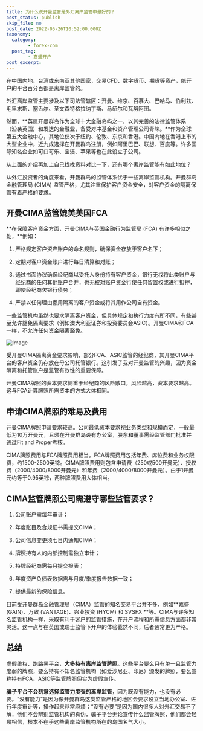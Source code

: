```yaml
---
title: 为什么说开曼监管是外汇离岸监管中最好的？
post_status: publish
skip_file: no
post_date: 2022-05-26T10:52:00.000Z
taxonomy:
  category:
        - forex-com
  post_tag:
        - 嘉盛开户
post_excerpt: 
---
```

在中国内地、台湾或东南亚其他国家，交易CFD、数字货币、期货等资产，能开户的平台百分百都是离岸监管的。

外汇离岸监管主要涉及以下司法管辖区：开曼、维京、百慕大、巴哈马、伯利兹、毛里求斯、塞舌尔、圣文森特格拉纳丁斯、马绍尔和瓦努阿图。

然而，**英属开曼群岛作为全球十大金融岛屿之一，以其完善的法律监管体系（沿袭英国）和发达的金融业，备受对冲基金和资产管理公司青睐。**作为全球第五大金融中心，其地位仅次于纽约、伦敦、东京和香港。中国内地在香港上市的大型企业中，近九成选择在开曼群岛注册，例如阿里巴巴、联想、百度等。许多国际知名企业如可口可乐、宝洁、苹果等也在此设立子公司。

从上面的介绍再加上自己找找资料对比一下，还有哪个离岸监管能有如此地位？

从外汇投资者的角度来看，开曼群岛的监管体系优于一些离岸监管机构。开曼群岛金融管理局 (CIMA) 监管严格，尤其注重保护客户资金安全，对客户资金的隔离保管有着严格的要求。

## 开曼CIMA监管媲美英国FCA

**在保障客户资金方面，开曼CIMA与英国金融行为监管局 (FCA) 有许多相似之处，**例如：

1. 严格规定客户资产账户的命名规则，确保资金存放于客户名下；

1. 定期对客户资金账户进行每日清算和对账；

1. 通过书面协议确保经纪商以受托人身份持有客户资金，银行无权将此类账户与经纪商的任何其他账户合并，也无权对账户资金行使任何留置权或进行扣押，即使经纪商欠银行债务；

1. 严禁以任何理由挪用隔离的客户资金或将其用作公司自有资金。

一些监管机构虽然也要求隔离客户资金，但具体规定和执行力度有所不同，有些甚至允许豁免隔离要求（例如澳大利亚证券和投资委员会ASIC）。开曼CIMA和FCA一样，不允许任何资金隔离豁免。

![Image](https://prod-files-secure.s3.us-west-2.amazonaws.com/39ed1227-6d7d-4570-be36-9ccd4a2c4241/bd849744-3fcb-4a37-8312-357962c8f065/image.png?X-Amz-Algorithm=AWS4-HMAC-SHA256&X-Amz-Content-Sha256=UNSIGNED-PAYLOAD&X-Amz-Credential=ASIAZI2LB466SSJHVMCW%2F20250812%2Fus-west-2%2Fs3%2Faws4_request&X-Amz-Date=20250812T221348Z&X-Amz-Expires=3600&X-Amz-Security-Token=IQoJb3JpZ2luX2VjENb%2F%2F%2F%2F%2F%2F%2F%2F%2F%2FwEaCXVzLXdlc3QtMiJHMEUCIQDR83rbFVM%2FO%2FBywxdBeoo6lRZjBjgWu8Trcrwu076jlQIgIo%2Fyz4%2BTONtZJuwzIi%2BlIsjmvWrO8HmlwrJv%2B%2BFu4TEq%2FwMIHxAAGgw2Mzc0MjMxODM4MDUiDNXsRmOwaP9CHxQ%2FBircA8%2B9q5RIak1nD1pdUjzGDTvjq4jb6Kevvs3B54bNl%2FUD%2BILmzfvTlWOx23X%2FzgPR4IUtDMOtdRNq0sSN5SgNycJOl94t7%2FvFkKx8TRguvmwODO0Zo%2FJ6F9c904JmM432qv2IabbPnfDxtrNdOTsfcaGhmjSY0i%2FLImlc39fp6FXvi3adPdYLhgc6n1V3%2FATh%2FwRbax2raDZJXUDkdZ7c5ANKx5w76ARFsvZAyfkdpFrSbYssUXT6PsPCg2LMNckrpmxNlJFeSIMrVfzCibvdkzMZKSGdZzjv48AIMP42rTG6oejefLq1LxsEyj%2BztIsdcEFRcwbhtAzRnXJ77XUK8X1zGyi9nCqcxDLYovTX03hnt6NghPvltEe0JKntA9oR3Cz%2F5spzXsbonaALngkeTbqLJloOzFTM0G%2F6%2BwjkQl300pq5nQf4b%2BRYV5uJ7k%2FnIhlsOYbgQcziOL4EP0RzprW0IaN2eLzxw%2Bd8O6leskkMI9Ph360h6H3NEZlTleiYJZjTEM75sxoZW6BPAUHO5Gi70DW6u2SioIZZpemeJdtLwd8TPenKBwk5bTpQbJPwNNVufQCe%2FSD%2FavYfQ2LYikYK9bst3CA0vfSaj1y32EQ9vF1vMmJpObQrBLwvMMnv7sQGOqUBjoZzFTDjaoeVNAPYrnuIR8bWxxJL9zRS4d56KMDA1V8pwSbvPnTKtrLIbLhDZczqmnLobS%2Fok9c3ugGvEK9rw8o2H%2BIVaswo5XwGIQ48uwnWbhbbw9HAmBBqTxd8KOLUUEqPUwbrqy3GYryX76bq5vemhNFMnilwwDuXiFu7hugoe4cvc3Upxi5rV962D1XaJtXX3mKWBv%2FCZ7bXXYcn6gauxYUF&X-Amz-Signature=5f572e70bc65e8cf5b756f23d14f9bd22ea7100170e2760801a7396fd36361a8&X-Amz-SignedHeaders=host&x-amz-checksum-mode=ENABLED&x-id=GetObject)

受开曼CIMA隔离资金要求影响，部分FCA、ASIC监管的经纪商，其开曼CIMA平台的客户资金仍存放在母公司托管银行。这引发了我对开曼监管的兴趣，因为资金隔离和托管账户是监管有效性的重要保障。

开曼CIMA牌照的资本要求侧重于经纪商的风险敞口，风险越高，资本要求越高。这与FCA计算牌照所需资本的方式大体相同。

## **申请CIMA牌照的难易及费用**

开曼CIMA牌照申请要求较高。公司最低资本要求视业务类型和规模而定，一般最低为10万开曼元，且须在开曼群岛设有办公室，股东和董事需经监管部门批准并通过Fit and Proper考核。

CIMA牌照费用与FCA牌照费用相当。FCA牌照费用包括年费、席位费和业务权限费，约1500-2500英镑。CIMA牌照费用则包含申请费（250或500开曼元）、授权费（2000/4000/8000开曼元）和年费（2000/4000/8000开曼元）。由于1开曼元约等于0.95英镑，两种牌照费用大体相当。

## CIMA监管牌照公司需遵守哪些监管要求？

1. 公司账户需每年审计；

1. 年度账目及合规证书需提交CIMA；

1. 公司信息变更须七日内通知CIMA；

1. 牌照持有人的内部控制需独立审计；

1. 持牌经纪商需每月提交报表；

1. 年度资产负债表数据需与月度/季度报告数据一致；

1. 提供最新的保险信息。

目前受开曼群岛金融管理局（CIMA）监管的知名交易平台并不多，例如**嘉盛 (GAIN)、万致 (VANTAGE)、兴业投资 (HYCM) 和 SVSFX **等。CIMA与许多知名监管机构一样，采取有利于客户的监管措施，在开户流程和所需信息方面都非常灵活。这一点与在英国或瑞士监管下开户的体验截然不同，后者通常更为严格。

## 总结

虚假维权、跑路黑平台，**大多持有离岸监管牌照**。这些平台要么只有单一且监管力度弱的牌照，要么持有不知名监管机构（如爱沙尼亚、印尼）颁发的牌照，要么宣称持有FCA、ASIC等监管牌照但实为虚假宣传。

**骗子平台不会刻意选择监管力度强的离岸监管**，因为既没有能力，也没有必要。“没有能力”是因为像开曼群岛这类监管严格的地区会要求设立当地办公室、进行年度审计等，操作起来非常麻烦；“没有必要”是因为国内很多人对外汇交易不了解，他们不会辨别监管机构的真伪，骗子平台无论宣传什么监管牌照，他们都会轻易相信，根本不在乎这些离岸监管机构所在的岛国名气大小。